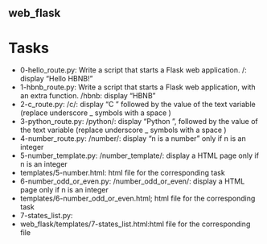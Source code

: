 ## web_flask

# Tasks
- 0-hello_route.py: Write a script that starts a Flask web application. /: display “Hello HBNB!”
- 1-hbnb_route.py: Write a script that starts a Flask web application, with an extra function. /hbnb: display “HBNB”
- 2-c_route.py: /c/<text>: display “C ” followed by the value of the text variable (replace underscore _ symbols with a space )
- 3-python_route.py: /python/<text>: display “Python ”, followed by the value of the text variable (replace underscore _ symbols with a space )
- 4-number_route.py: /number/<n>: display “n is a number” only if n is an integer
- 5-number_template.py: /number_template/<n>: display a HTML page only if n is an integer
- templates/5-number.html: html file for the corresponding task
- 6-number_odd_or_even.py: /number_odd_or_even/<n>: display a HTML page only if n is an integer
- templates/6-number_odd_or_even.html; html file for the corresponding task
- 7-states_list.py: 
- web_flask/templates/7-states_list.html:html file for the corresponding file
